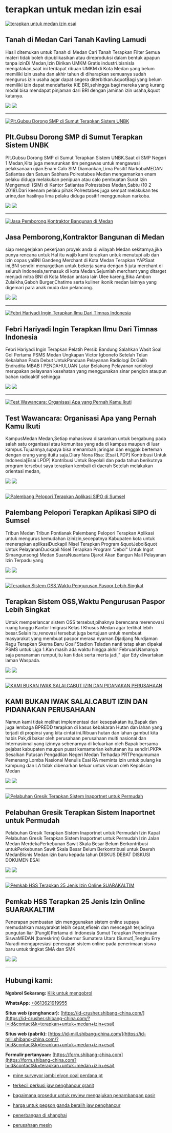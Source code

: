 # terapkan untuk medan izin esai

<a href="https://swt.shibang-china.com/?l=id&img&k=terapkan+untuk+medan+izin+esai" target="_blank">![terapkan untuk medan izin esai](http://static.shibang-china.com/all-800x300/432.jpg)</a>

## Tanah di Medan Cari Tanah Kavling Lamudi
Hasil ditemukan untuk Tanah di Medan Cari Tanah Terapkan Filter Semua materi tidak boleh dipublikasikan atau direproduksi dalam bentuk apapun tanpa izinDi Medan,Izin Dirikan UMKM Gratis industri.bisnisIa mengatakan,saat ini terdapat ribuan UMKM di Kota Medan yang belum memiliki izin usaha dan akhir tahun di diharapkan semuanya sudah mengurus izin usaha agar dapat segera diterbitkan.&quotBagi yang belum memiliki izin dapat mendaftarke KIE BRI,sehingga bagi mereka yang kurang modal bisa mendapat pinjaman dari BRI dengan jaminan izin usaha,&quot katanya.


<a href="https://whatsapp.shibangsoft.com/WhatsApp.php" target="_blank" title="WhatsApp">![](http://static.shibang-china.com/icon/whatsapp.png)</a> <a href="https://swt.shibang-china.com/?l=id&icon&k=terapkan+untuk+medan+izin+esai" target="_blank">![](http://static.shibang-china.com/icon/chat-id.png)</a>

---

<a href="https://swt.shibang-china.com/?l=id&img&k=terapkan+untuk+medan+izin+esai" target="_blank">![Plt.Gubsu Dorong SMP di Sumut Terapkan Sistem UNBK](http://static.shibang-china.com/all-800x300/683.jpg)</a>

## Plt.Gubsu Dorong SMP di Sumut Terapkan Sistem UNBK
Plt.Gubsu Dorong SMP di Sumut Terapkan Sistem UNBK.Saat di SMP Negeri 1 Medan,Kita juga menurunkan tim pengawas untuk mengawasi pelaksanaan ujian.Enam Calo SIM Diamankan,Lima Positif NarkobaMEDAN Satlantas dan Satuan Sabhara Polrestabes Medan mengamankan enam pelaku diduga melakukan penipuan atau calo pembuatan Surat Izin Mengemudi (SIM) di Kantor Satlantas Polrestabes Medan,Sabtu (10 2 2018).Dari keenam pelaku pihak Polrestabes juga sempat melakukan tes urine,dan hasilnya lima pelaku diduga positif menggunakan narkoba.


<a href="https://whatsapp.shibangsoft.com/WhatsApp.php" target="_blank" title="WhatsApp">![](http://static.shibang-china.com/icon/whatsapp.png)</a> <a href="https://swt.shibang-china.com/?l=id&icon&k=terapkan+untuk+medan+izin+esai" target="_blank">![](http://static.shibang-china.com/icon/chat-id.png)</a>

---

<a href="https://swt.shibang-china.com/?l=id&img&k=terapkan+untuk+medan+izin+esai" target="_blank">![Jasa Pemborong,Kontraktor Bangunan di Medan](http://static.shibang-china.com/all-800x300/611.jpg)</a>

## Jasa Pemborong,Kontraktor Bangunan di Medan
siap mengerjakan pekerjaan proyek anda di wilayah Medan sekitarnya,jika punya rencana untuk Hal itu wajib kami terapkan untuk menutupi aib dan izin copas yaBNI Gandeng Merchant di Kota Medan Terapkan YAPSaat ini,BNI sendiri menargetkan untuk bekerja sama dengan 5 juta merchant di seluruh Indonesia,termasuk di kota Medan.Sejumlah merchant yang ditarget menjadi mitra BNI di Kota Medan antara lain Ulee kareng,Bika Ambon Zulaikha,Gaboh Burger,Chatime serta kuliner ikonik medan lainnya yang digemari para anak muda dan pelancong.


<a href="https://whatsapp.shibangsoft.com/WhatsApp.php" target="_blank" title="WhatsApp">![](http://static.shibang-china.com/icon/whatsapp.png)</a> <a href="https://swt.shibang-china.com/?l=id&icon&k=terapkan+untuk+medan+izin+esai" target="_blank">![](http://static.shibang-china.com/icon/chat-id.png)</a>

---

<a href="https://swt.shibang-china.com/?l=id&img&k=terapkan+untuk+medan+izin+esai" target="_blank">![Febri Hariyadi Ingin Terapkan Ilmu Dari Timnas Indonesia](http://static.shibang-china.com/all-800x300/545.jpg)</a>

## Febri Hariyadi Ingin Terapkan Ilmu Dari Timnas Indonesia
Febri Hariyadi Ingin Terapkan Pelatih Persib Bandung Salahkan Wasit Soal Gol Pertama PSMS Medan Ungkapan Victor Igbonefo Setelah Telan Kekalahan Pada Debut UntukPanduan Pelayanan Radiologi Dr.Galih Endradita MBAB I PENDAHULUAN Latar Belakang Pelayanan radiologi merupakan pelayanan kesehatan yang menggunakan sinar pengion ataupun bahan radioaktif sehingga


<a href="https://whatsapp.shibangsoft.com/WhatsApp.php" target="_blank" title="WhatsApp">![](http://static.shibang-china.com/icon/whatsapp.png)</a> <a href="https://swt.shibang-china.com/?l=id&icon&k=terapkan+untuk+medan+izin+esai" target="_blank">![](http://static.shibang-china.com/icon/chat-id.png)</a>

---

<a href="https://swt.shibang-china.com/?l=id&img&k=terapkan+untuk+medan+izin+esai" target="_blank">![Test Wawancara: Organisasi Apa yang Pernah Kamu Ikuti](http://static.shibang-china.com/all-800x300/783.jpg)</a>

## Test Wawancara: Organisasi Apa yang Pernah Kamu Ikuti
KampusMedan Medan,Setiap mahasiswa disarankan untuk bergabung pada salah satu organisasi atau komunitas yang ada di kampus maupun di luar kampus.Tujuannya,supaya bisa menambah jaringan dan enggak berteman dengan orang yang ituitu saja.Diary Nona Risa: [Esai LPDP] Kontribusi Untuk Indonesia[Esai LPDP] Kontribusi Untuk Boyolali dan pada tahun berikutnya program tersebut saya terapkan kembali di daerah Setelah melakukan orientasi medan,


<a href="https://whatsapp.shibangsoft.com/WhatsApp.php" target="_blank" title="WhatsApp">![](http://static.shibang-china.com/icon/whatsapp.png)</a> <a href="https://swt.shibang-china.com/?l=id&icon&k=terapkan+untuk+medan+izin+esai" target="_blank">![](http://static.shibang-china.com/icon/chat-id.png)</a>

---

<a href="https://swt.shibang-china.com/?l=id&img&k=terapkan+untuk+medan+izin+esai" target="_blank">![Palembang Pelopori Terapkan Aplikasi SIPO di Sumsel](http://static.shibang-china.com/all-800x300/455.jpg)</a>

## Palembang Pelopori Terapkan Aplikasi SIPO di Sumsel
Tribun Medan Tribun Pontianak Palembang Pelopori Terapkan Aplikasi untuk mengurus kemudahan izinizin,secepatnya Kabupaten kota untuk menerapkan aplikasiDuckapil Nisel Terapkan Program &quotJebol&quot Untuk PelayananDuckapil Nisel Terapkan Program "Jebol" Untuk Ingot Simangunsong) Medan SuaraNusantara Djarot Akan Bangun Mall Pelayanan Izin Terpadu yang


<a href="https://whatsapp.shibangsoft.com/WhatsApp.php" target="_blank" title="WhatsApp">![](http://static.shibang-china.com/icon/whatsapp.png)</a> <a href="https://swt.shibang-china.com/?l=id&icon&k=terapkan+untuk+medan+izin+esai" target="_blank">![](http://static.shibang-china.com/icon/chat-id.png)</a>

---

<a href="https://swt.shibang-china.com/?l=id&img&k=terapkan+untuk+medan+izin+esai" target="_blank">![Terapkan Sistem OSS,Waktu Pengurusan Paspor Lebih Singkat](http://static.shibang-china.com/all-800x300/211.jpg)</a>

## Terapkan Sistem OSS,Waktu Pengurusan Paspor Lebih Singkat
Untuk memperlancar sistem OSS tersebut,pihaknya berencana merenovasi ruang tunggu Kantor Imigrasi Kelas I Khusus Medan agar terlihat lebih besar.Selain itu,renovasi tersebut juga bertujuan untuk membuat masyarakat yang membuat paspor merasa nyaman.Djadjang Nurdjaman Ragu Terapkan Skema Baru Goal"Stadion Teladan nanti tetap akan dipakai PSMS untuk Liga 1.Kan masih ada waktu hingga akhir Februari.Namanya saja penanaman rumput,itu kan tidak serta merta jadi," ujar Edy diwartakan laman Waspada.


<a href="https://whatsapp.shibangsoft.com/WhatsApp.php" target="_blank" title="WhatsApp">![](http://static.shibang-china.com/icon/whatsapp.png)</a> <a href="https://swt.shibang-china.com/?l=id&icon&k=terapkan+untuk+medan+izin+esai" target="_blank">![](http://static.shibang-china.com/icon/chat-id.png)</a>

---

<a href="https://swt.shibang-china.com/?l=id&img&k=terapkan+untuk+medan+izin+esai" target="_blank">![KAMI BUKAN IWAK SALAI.CABUT IZIN DAN PIDANAKAN PERUSAHAAN](http://static.shibang-china.com/all-800x300/826.jpg)</a>

## KAMI BUKAN IWAK SALAI.CABUT IZIN DAN PIDANAKAN PERUSAHAAN
Namun kami tidak melihat implementasi dari kesepakatan itu,Bapak dan juga lembaga BPREDD terapkan di kasus kebakaran Hutan dan lahan yang terjadi di propinsi yang kita cintai ini.Ribuan hutan dan lahan gambut kita habis Pak,di bakar oleh perusahaan perusahaan multi nasional dan Internasional yang izinnya sebenarnya di keluarkan oleh Bapak bersama pejabat kabupaten maupun pusat kemanterian kehutanan itu sendiri.PKPA Sesalkan Putusan Pengadilan Negeri Medan Terhadap PRTPengumuman Pemenang Lomba Nasional Menulis Esai RA meminta izin untuk pulang ke kampung dan LA tidak dibenarkan keluar untuk visum oleh Kepolisian Medan


<a href="https://whatsapp.shibangsoft.com/WhatsApp.php" target="_blank" title="WhatsApp">![](http://static.shibang-china.com/icon/whatsapp.png)</a> <a href="https://swt.shibang-china.com/?l=id&icon&k=terapkan+untuk+medan+izin+esai" target="_blank">![](http://static.shibang-china.com/icon/chat-id.png)</a>

---

<a href="https://swt.shibang-china.com/?l=id&img&k=terapkan+untuk+medan+izin+esai" target="_blank">![Pelabuhan Gresik Terapkan Sistem Inaportnet untuk Permudah](http://static.shibang-china.com/all-800x300/887.jpg)</a>

## Pelabuhan Gresik Terapkan Sistem Inaportnet untuk Permudah
Pelabuhan Gresik Terapkan Sistem Inaportnet untuk Permudah Izin Kapal Pelabuhan Gresik Terapkan Sistem Inaportnet untuk Permudah Izin Jalan Medan MerdekaPerkebunan Sawit Skala Besar Belum Berkontribusi untukPerkebunan Sawit Skala Besar Belum Berkontribusi untuk Daerah MedanBisnis Medan.izin baru kepada tahun DISKUS DEBAT DISKUSI DOKUMEN ESAI


<a href="https://whatsapp.shibangsoft.com/WhatsApp.php" target="_blank" title="WhatsApp">![](http://static.shibang-china.com/icon/whatsapp.png)</a> <a href="https://swt.shibang-china.com/?l=id&icon&k=terapkan+untuk+medan+izin+esai" target="_blank">![](http://static.shibang-china.com/icon/chat-id.png)</a>

---

<a href="https://swt.shibang-china.com/?l=id&img&k=terapkan+untuk+medan+izin+esai" target="_blank">![Pemkab HSS Terapkan 25 Jenis Izin Online SUARAKALTIM](http://static.shibang-china.com/all-800x300/796.jpg)</a>

## Pemkab HSS Terapkan 25 Jenis Izin Online SUARAKALTIM
Penerapan pembuatan izin menggunakan sistem online supaya memudahkan masyarakat lebih cepat,efisein dan mencegah terjadinya pungutan liar (Pungli)Pertama di Indonesia Sumut Terapkan Penerimaan SiswaMEDAN (bareskrim) Gubernur Sumatera Utara (Sumut),Tengku Erry Nuradi mengapresiasi penerapan sistem online pada penerimaan siswa baru untuk tingkat SMA dan SMK


<a href="https://whatsapp.shibangsoft.com/WhatsApp.php" target="_blank" title="WhatsApp">![](http://static.shibang-china.com/icon/whatsapp.png)</a> <a href="https://swt.shibang-china.com/?l=id&icon&k=terapkan+untuk+medan+izin+esai" target="_blank">![](http://static.shibang-china.com/icon/chat-id.png)</a>

---
## Hubungi kami:

**Ngobrol Sekarang:** [Klik untuk mengobrol](https://swt.shibang-china.com?l=id&contact&k=terapkan+untuk+medan+izin+esai)

**WhatsApp:**  [+8613621919955](https://whatsapp.shibangsoft.com/WhatsApp.php)

**Situs web (penghancur):** [https://id-crusher.shibang-china.com/](https://id-crusher.shibang-china.com/?l=id&contact&k=terapkan+untuk+medan+izin+esai)

**Situs web (pabrik):** [https://id-mill.shibang-china.com/](https://id-mill.shibang-china.com/?l=id&contact&k=terapkan+untuk+medan+izin+esai)

**Formulir pertanyaan:** [https://form.shibang-china.com](https://form.shibang-china.com?l=id&contact&k=terapkan+untuk+medan+izin+esai)

* [mine surveyor jambi elyon coal perdana pt](../38/mine%20surveyor%20jambi%20elyon%20coal%20perdana%20pt.md)

* [terkecil perkusi jaw penghancur granit](../34/terkecil%20perkusi%20jaw%20penghancur%20granit.md)

* [bagaimana prosedur untuk review mengajukan penambangan pasir](../34/bagaimana%20prosedur%20untuk%20review%20mengajukan%20penambangan%20pasir.md)

* [harga untuk pegson ganda beralih jaw penghancur](../37/harga%20untuk%20pegson%20ganda%20beralih%20jaw%20penghancur.md)

* [penerbangan di shanghai](../34/penerbangan%20di%20shanghai.md)

* [perusahaan mesin](../34/perusahaan%20mesin.md)